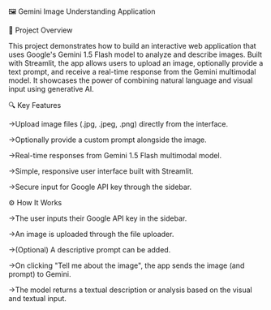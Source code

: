 🖼️ Gemini Image Understanding Application

📘 Project Overview

This project demonstrates how to build an interactive web application that uses Google's Gemini 1.5 Flash model to analyze and describe images. Built with Streamlit, the app allows users to upload an image, optionally provide a text prompt, and receive a real-time response from the Gemini multimodal model. It showcases the power of combining natural language and visual input using generative AI.

🔍 Key Features

->Upload image files (.jpg, .jpeg, .png) directly from the interface.

->Optionally provide a custom prompt alongside the image.

->Real-time responses from Gemini 1.5 Flash multimodal model.

->Simple, responsive user interface built with Streamlit.

->Secure input for Google API key through the sidebar.


⚙️ How It Works

->The user inputs their Google API key in the sidebar.

->An image is uploaded through the file uploader.

->(Optional) A descriptive prompt can be added.

->On clicking "Tell me about the image", the app sends the image (and prompt) to Gemini.

->The model returns a textual description or analysis based on the visual and textual input.
